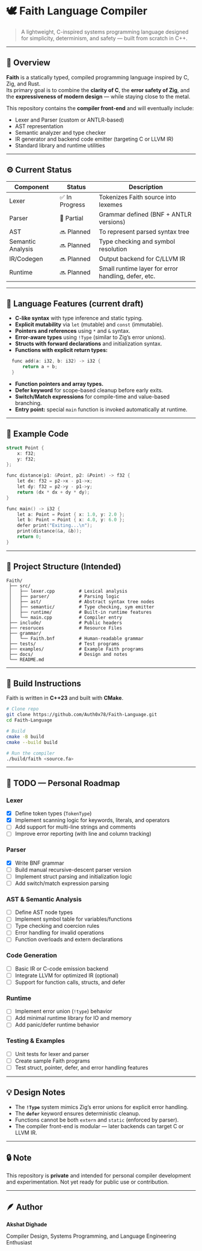 ﻿# 🕊️ Faith Language Compiler

> A lightweight, C-inspired systems programming language designed for simplicity, determinism, and safety — built from scratch in C++.

---

## 🌟 Overview

**Faith** is a statically typed, compiled programming language inspired by C, Zig, and Rust.  
Its primary goal is to combine the **clarity of C**, the **error safety of Zig**, and the **expressiveness of modern design** — while staying close to the metal.

This repository contains the **compiler front-end** and will eventually include:

- Lexer and Parser (custom or ANTLR-based)
- AST representation
- Semantic analyzer and type checker
- IR generator and backend code emitter (targeting C or LLVM IR)
- Standard library and runtime utilities

---

## ⚙️ Current Status

| Component         | Status         | Description                                         |
| ----------------- | -------------- | --------------------------------------------------- |
| Lexer             | ✅ In Progress | Tokenizes Faith source into lexemes                 |
| Parser            | 🔧 Partial     | Grammar defined (BNF + ANTLR versions)              |
| AST               | 🔜 Planned     | To represent parsed syntax tree                     |
| Semantic Analysis | 🔜 Planned     | Type checking and symbol resolution                 |
| IR/Codegen        | 🔜 Planned     | Output backend for C/LLVM IR                        |
| Runtime           | 🔜 Planned     | Small runtime layer for error handling, defer, etc. |

---

## 📜 Language Features (current draft)

- **C-like syntax** with type inference and static typing.
- **Explicit mutability** via `let` (mutable) and `const` (immutable).
- **Pointers and references** using `*` and `&` syntax.
- **Error-aware types** using `!Type` (similar to Zig’s error unions).
- **Structs with forward declarations** and initialization syntax.
- **Functions with explicit return types:**

```c
  func add(a: i32, b: i32) -> i32 {
      return a + b;
  }
```

- **Function pointers and array types.**
- **Defer keyword** for scope-based cleanup before early exits.
- **Switch/Match expressions** for compile-time and value-based branching.
- **Entry point:** special `main` function is invoked automatically at runtime.

---

## 🧠 Example Code

```c
struct Point {
    x: f32;
    y: f32;
};

func distance(p1: &Point, p2: &Point) -> f32 {
    let dx: f32 = p2->x - p1->x;
    let dy: f32 = p2->y - p1->y;
    return (dx * dx + dy * dy);
}

func main() -> i32 {
    let a: Point = Point { x: 1.0, y: 2.0 };
    let b: Point = Point { x: 4.0, y: 6.0 };
    defer print("Exiting...\n");
    print(distance(&a, &b));
    return 0;
}
```

---

## 🧩 Project Structure (Intended)

```
Faith/
 ├── src/
 │   ├── lexer.cpp         # Lexical analysis
 │   ├── parser/           # Parsing logic
 │   ├── ast/              # Abstract syntax tree nodes
 │   ├── semantic/         # Type checking, sym emitter
 │   ├── runtime/          # Built-in runtime features
 │   └── main.cpp          # Compiler entry
 ├── include/              # Public headers
 ├── resoruces             # Resource Files
 ├── grammar/
 │   └── Faith.bnf         # Human-readable grammar
 ├── tests/                # Test programs
 ├── examples/             # Example Faith programs
 ├── docs/                 # Design and notes
 └── README.md
```

---

## 🧰 Build Instructions

Faith is written in **C++23** and built with **CMake**.

```bash
# Clone repo
git clone https://github.com/Auth0x78/Faith-Language.git
cd Faith-Language

# Build
cmake -B build
cmake --build build

# Run the compiler
./build/faith <source.fa>
```

---

## 🧾 TODO — Personal Roadmap

### Lexer

- [x] Define token types (`TokenType`)
- [x] Implement scanning logic for keywords, literals, and operators
- [ ] Add support for multi-line strings and comments
- [ ] Improve error reporting (with line and column tracking)

### Parser

- [x] Write BNF grammar
- [ ] Build manual recursive-descent parser version
- [ ] Implement struct parsing and initialization logic
- [ ] Add switch/match expression parsing

### AST & Semantic Analysis

- [ ] Define AST node types
- [ ] Implement symbol table for variables/functions
- [ ] Type checking and coercion rules
- [ ] Error handling for invalid operations
- [ ] Function overloads and extern declarations

### Code Generation

- [ ] Basic IR or C-code emission backend
- [ ] Integrate LLVM for optimized IR (optional)
- [ ] Support for function calls, structs, and defer

### Runtime

- [ ] Implement error union (`!type`) behavior
- [ ] Add minimal runtime library for IO and memory
- [ ] Add panic/defer runtime behavior

### Testing & Examples

- [ ] Unit tests for lexer and parser
- [ ] Create sample Faith programs
- [ ] Test struct, pointer, defer, and error handling features

---

## 💡 Design Notes

- The **`!Type`** system mimics Zig’s error unions for explicit error handling.
- The **`defer`** keyword ensures deterministic cleanup.
- Functions cannot be both `extern` and `static` (enforced by parser).
- The compiler front-end is modular — later backends can target C or LLVM IR.

---

## 🔒 Note

This repository is **private** and intended for personal compiler development and experimentation.
Not yet ready for public use or contribution.

---

## 🪶 Author

**Akshat Dighade**

Compiler Design, Systems Programming, and Language Engineering Enthusiast
